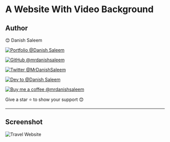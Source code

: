 # A Website With Video Background

## Author

😊 Danish Saleem

<div align="left">

<p><a href="https://mrdanishsaleem.vercel.app/"><img src="https://img.shields.io/badge/Portfolio-%23000000.svg?style=for-the-badge&logo=firefox&logoColor=#FF7139" alt="Portfolio @Danish Saleem" align="center" /></a></p>

<p><a href=""><img src="https://img.shields.io/badge/github-%23121011.svg?style=for-the-badge&logo=github&logoColor=white" alt="GitHub @mrdanishsaleem" align="center" /></a></p>

<p><a href="https://twitter.com/MrDanishSaleem/"><img src="https://img.shields.io/badge/MrDanishSaleem-%231DA1F2.svg?style=for-the-badge&logo=Twitter&logoColor=white" alt="Twitter @MrDanishSaleem" align="center" /></a></p>

<p><a href="https://www.dev.to/mrdanishsaleem/"><img src="https://img.shields.io/badge/dev.to-0A0A0A?style=for-the-badge&logo=dev.to&logoColor=white" alt="Dev to @Danish Saleem" align="center" /></a></p>

<p><a href="https://www.buymeacoffee.com/mrdanishsaleem"><img src="https://img.shields.io/badge/Buy%20Me%20a%20Coffee-ffdd00?style=for-the-badge&logo=buy-me-a-coffee&logoColor=black" alt="Buy me a coffee @mrdanishsaleem" align="center" /></a></p>

</div>

Give a star ⭐ to show your support 😊

---

## Screenshot

![Travel Website](https://1.bp.blogspot.com/-MBn75ztIPwU/YHUlN0kwkHI/AAAAAAAAAUU/0Da2YhJYQSsx03tVr2cSIPq6n10JLXq0ACNcBGAsYHQ/s16000/thumbnail.png)
